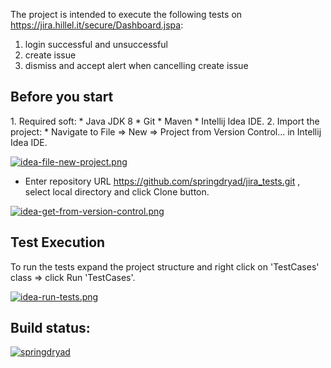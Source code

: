  The project is intended to execute the following tests on https://jira.hillel.it/secure/Dashboard.jspa:
 1) login successful and unsuccessful
 2) create issue
 3) dismiss and accept alert when cancelling create issue
 
 <h2>Before you start</h2>
1. Required soft:
 * Java JDK 8 
 * Git 
 * Maven
 * Intellij Idea IDE.
2. Import the project: 
* Navigate to File => New => Project from Version Control... in Intellij Idea IDE. 

[![idea-file-new-project.png](https://i.postimg.cc/KjqQmTbX/idea-file-new-project.png)](https://postimg.cc/T5bn9phQ)


*  Enter repository URL https://github.com/springdryad/jira_tests.git , select local directory and click Clone button.

[![idea-get-from-version-control.png](https://i.postimg.cc/wxGrN1Zf/idea-get-from-version-control.png)](https://postimg.cc/G9vzwmcG)

 <h2>Test Execution</h2>
 
To run the tests expand the project structure and right click on 'TestCases' class => click Run 'TestCases'.

 
 [![idea-run-tests.png](https://i.postimg.cc/T1vSSFxy/idea-run-tests.png)](https://postimg.cc/phkq50px)
 
 
 
 <h2>Build status:</h2>
 <div>
 </div>
 
 [![springdryad](https://circleci.com/gh/springdryad/jira_tests.svg?style=shield)](https://app.circleci.com/pipelines/github/springdryad/jira_tests)
